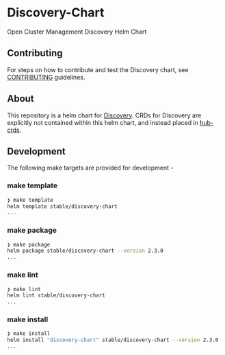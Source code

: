 # Discovery-Chart

Open Cluster Management Discovery Helm Chart

## Contributing

For steps on how to contribute and test the Discovery chart, see [CONTRIBUTING](./CONTRIBUTING.md) guidelines.

## About

This repository is a helm chart for [Discovery](https://github.com/open-cluster-management/discovery). CRDs for Discovery are explicitly not contained within this helm chart, and instead placed in [hub-crds](https://github.com/open-cluster-management/hub-crds).

## Development

The following make targets are provided for development - 

### make template

```bash
❯ make template
helm template stable/discovery-chart
...
```

### make package

```bash
❯ make package
helm package stable/discovery-chart --version 2.3.0
...
```
### make lint

```bash
❯ make lint
helm lint stable/discovery-chart
...
```

### make install

```bash
❯ make install
helm install "discovery-chart" stable/discovery-chart --version 2.3.0 
...
```